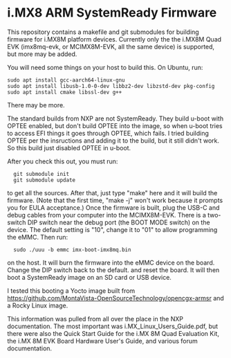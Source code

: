 # i.MX8 ARM SystemReady Firmware

This repository contains a makefile and git submodules for building
firmware for i.MX8M platform devices.  Currently only the the i.MX8M
Quad EVK (imx8mq-evk, or MCIMX8M-EVK, all the same device) is
supported, but more may be added.

You will need some things on your host to build this.  On Ubuntu, run:
```
sudo apt install gcc-aarch64-linux-gnu
sudo apt install libusb-1.0-0-dev libbz2-dev libzstd-dev pkg-config
sudo apt install cmake libssl-dev g++
```
There may be more.

The standard builds from NXP are not SystemReady.  They build u-boot
with OPTEE enabled, but don't build OPTEE into the image, so when
u-boot tries to access EFI things it goes through OPTEE, which fails.
I tried building OPTEE per the insructions and adding it to the build,
but it still didn't work.  So this build just disabled OPTEE in
u-boot.

After you check this out, you must run:
```
  git submodule init
  git submodule update
```
to get all the sources.  After that, just type "make" here and it will
build the firmware.  (Note that the first time, "make -j<n>" won't
work because it prompts you for EULA acceptance.) Once the firmware is
built, plug the USB-C and debug cables from your computer into the
MCIMX8M-EVK.  There is a two-switch DIP switch near the debug port
(the BOOT MODE switch) on the device.  The default setting is "10",
change it to "01" to allow programming the eMMC.  Then run:
```
  sudo ./uuu -b emmc imx-boot-imx8mq.bin
```
on the host.  It will burn the firmware into the eMMC device on the
board.  Change the DIP switch back to the default. and reset the
board.  It will then boot a SystemReady image on an SD card or USB
device.

I tested this booting a Yocto image built from
https://github.com/MontaVista-OpenSourceTechnology/opencgx-armsr and a
Rocky Linux image.

This information was pulled from all over the place in the NXP
documentation.  The most important was i.MX_Linux_Users_Guide.pdf, but
there were also the Quick Start Guide for the i.MX 8M Quad Evaluation
Kit, the i.MX 8M EVK Board Hardware User's Guide, and various forum
documentation.
